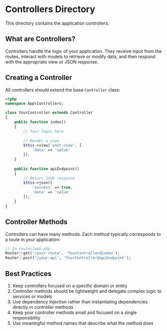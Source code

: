 # Controllers Directory

This directory contains the application controllers.

## What are Controllers?

Controllers handle the logic of your application. They receive input from the routes, interact with models to retrieve or modify data, and then respond with the appropriate view or JSON response.

## Creating a Controller

All controllers should extend the base `Controller` class:

```php
<?php
namespace App\Controllers;

class YourController extends Controller
{
    public function index()
    {
        // Your logic here
        
        // Render a view
        $this->view('your-view', [
            'data' => 'value'
        ]);
    }
    
    public function apiEndpoint()
    {
        // Return JSON response
        $this->json([
            'success' => true,
            'data' => 'value'
        ]);
    }
}
```

## Controller Methods

Controllers can have many methods. Each method typically corresponds to a route in your application:

```php
// In routes/web.php
Router::get('/your-route', 'YourController@index');
Router::post('/your-api', 'YourController@apiEndpoint');
```

## Best Practices

1. Keep controllers focused on a specific domain or entity
2. Controller methods should be lightweight and delegate complex logic to services or models
3. Use dependency injection rather than instantiating dependencies directly in controller methods
4. Keep your controller methods small and focused on a single responsibility
5. Use meaningful method names that describe what the method does